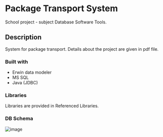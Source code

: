 # Package Transport System

School project - subject Database Software Tools.

## Description

System for package transport.
Details about the project are given in pdf file.

### Built with
- Erwin data modeler
- MS SQL
- Java (JDBC)

### Libraries
Libraries are provided in Referenced Libraries.

### DB Schema
![image](https://user-images.githubusercontent.com/49063097/131931406-36ed7095-3145-49b5-86f6-69e062044630.png)
